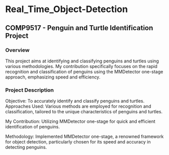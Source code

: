 # Real_Time_Object-Detection

## COMP9517 - Penguin and Turtle Identification Project

### Overview

This project aims at identifying and classifying penguins and turtles using various methodologies. My contribution specifically focuses on the rapid recognition and classification of penguins using the MMDetector one-stage approach, emphasizing speed and efficiency.

### Project Description

Objective: To accurately identify and classify penguins and turtles.
Approaches Used: Various methods are employed for recognition and classification, tailored to the unique characteristics of penguins and turtles.

My Contribution: Utilizing MMDetector one-stage for quick and efficient identification of penguins.

Methodology: Implemented MMDetector one-stage, a renowned framework for object detection, particularly chosen for its speed and accuracy in detecting penguins.